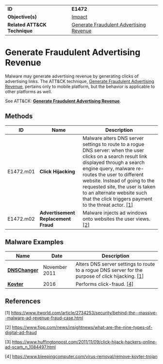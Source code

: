 |||
|---------|------------------------|
|**ID**|**E1472**|
|**Objective(s)**|[Impact](https://github.com/MBCProject/mbc-beta/tree/master/impact)|
|**Related ATT&CK Technique**|[Generate Fraudulent Advertising Revenue](https://attack.mitre.org/techniques/T1472/)|


Generate Fraudulent Advertising Revenue
=======================================
Malware may generate advertising revenue by generating clicks of advertising links. The ATT&CK technique, [Generate Fraudulent Advertising Revenue](https://attack.mitre.org/techniques/T1472/), pertains only to mobile platform, but the behavior is applicable to other platforms as well. 

See ATT&CK: [**Generate Fraudulent Advertising Revenue**](https://attack.mitre.org/techniques/T1472/).

Methods
-------
|ID|Name|Description|
|-----------------------------|--------|-----------------------------|
|E1472.m01|**Click Hijacking**|Malware alters DNS server settings to route to a rogue DNS server: when the user clicks on a search result link displayed through a search engine query, malware re-routes the user to different website. Instead of going to the requested site, the user is taken to an alternate website such that the click triggers payment to the threat actor. [[1]](#1)|
|E1472.m02|**Advertisement Replacement Fraud**|Malware injects ad windows onto websites the user views. [[2]](#2)|

Malware Examples
----------------
|Name|Date|Description|
|-----------------------------|-----------|-----------------------------|
|[**DNSChanger**](https://github.com/MBCProject/mbc-beta/blob/master/xample-malware/dnschanger.md)| November 2011| Alters DNS server settings to route to a rogue DNS server for the purpose of click hijacking. [[1]](#1)|
|[**Kovter**](https://github.com/MBCProject/mbc-beta/blob/master/xample-malware/kovter.md)|2016|Performs click-fraud. [[4]](#4)|

References
----------
<a name="1">[1]</a> https://www.itworld.com/article/2734253/security/behind-the--massive--malware-ad-revenue-fraud-case.html

<a name="2">[2]</a> https://www.fipp.com/news/insightnews/what-are-the-nine-types-of-digital-ad-fraud

<a name="3">[3]</a> https://www.huffingtonpost.com/2011/11/09/click-hijack-hackers-online-ad-scam_n_1084497.html

<a name="4">[4]</a> https://www.bleepingcomputer.com/virus-removal/remove-kovter-trojan

 